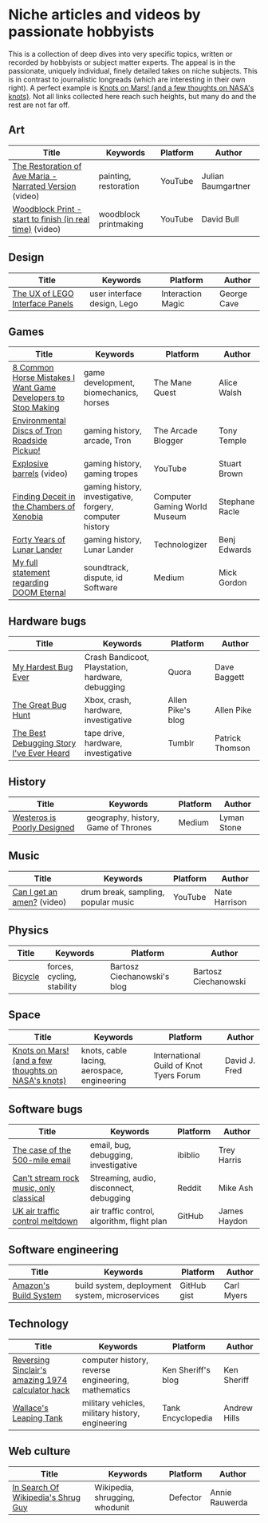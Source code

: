 # Niche articles and videos by passionate hobbyists

This is a collection of deep dives into very specific topics, written or recorded by hobbyists or subject matter experts. The appeal is in the passionate, uniquely individual, finely detailed takes on niche subjects. This is in contrast to journalistic longreads (which are interesting in their own right). A perfect example is [Knots on Mars! (and a few thoughts on NASA's knots)](https://igkt.net/sm/index.php?topic=4028.0). Not all links collected here reach such heights, but many do and the rest are not far off.

## Art

| Title                                                                                                   | Keywords              | Platform | Author             |
| ------------------------------------------------------------------------------------------------------- | --------------------- | -------- | ------------------ |
| [The Restoration of Ave Maria - Narrated Version](https://www.youtube.com/watch?v=5G1C3aBY62E) (video)  | painting, restoration | YouTube  | Julian Baumgartner |
| [Woodblock Print - start to finish (in real time)](https://www.youtube.com/watch?v=0nCbsbaVbVM) (video) | woodblock printmaking | YouTube  | David Bull         |

## Design

| Title                                                                               | Keywords                    | Platform          | Author      |
| ----------------------------------------------------------------------------------- | --------------------------- | ----------------- | ----------- |
| [The UX of LEGO Interface Panels](https://interactionmagic.com/UX-LEGO-Interfaces/) | user interface design, Lego | Interaction Magic | George Cave |

## Games

| Title                                                                                                                                                                      | Keywords                                                 | Platform                     | Author         |
| -------------------------------------------------------------------------------------------------------------------------------------------------------------------------- | -------------------------------------------------------- | ---------------------------- | -------------- |
| [8 Common Horse Mistakes I Want Game Developers to Stop Making](https://www.themanequest.com/blog/2021/8/22/8-common-horse-mistakes-i-want-game-developers-to-stop-making) | game development, biomechanics, horses                   | The Mane Quest               | Alice Walsh    |
| [Environmental Discs of Tron Roadside Pickup!](https://arcadeblogger.com/2023/07/22/environmental-discs-of-tron-roadside-pickup/)                                          | gaming history, arcade, Tron                             | The Arcade Blogger           | Tony Temple    |
| [Explosive barrels](https://www.youtube.com/watch?v=LMYEE8lvlvA) (video)                                                                                                   | gaming history, gaming tropes                            | YouTube                      | Stuart Brown   |
| [Finding Deceit in the Chambers of Xenobia](https://cgwmuseum.org/columns/index.php?id=5)                                                                                  | gaming history, investigative, forgery, computer history | Computer Gaming World Museum | Stephane Racle |
| [Forty Years of Lunar Lander](https://technologizer.com/2009/07/19/lunar-lander/index.html)                                                                                | gaming history, Lunar Lander                             | Technologizer                | Benj Edwards   |
| [My full statement regarding DOOM Eternal](https://medium.com/@mickgordon/my-full-statement-regarding-doom-eternal-5f98266b27ce)                                           | soundtrack, dispute, id Software                         | Medium                       | Mick Gordon    |

## Hardware bugs

| Title                                                                                                                                 | Keywords                                          | Platform          | Author          |
| ------------------------------------------------------------------------------------------------------------------------------------- | ------------------------------------------------- | ----------------- | --------------- |
| [My Hardest Bug Ever](https://www.quora.com/Programming-Interviews/Whats-the-hardest-bug-youve-debugged/answer/Dave-Baggett)          | Crash Bandicoot, Playstation, hardware, debugging | Quora             | Dave Baggett    |
| [The Great Bug Hunt](https://allenpike.com/2018/the-great-bug-hunt)                                                                   | Xbox, crash, hardware, investigative              | Allen Pike's blog | Allen Pike      |
| [The Best Debugging Story I've Ever Heard](https://patrickthomson.tumblr.com/post/2499755681/the-best-debugging-story-ive-ever-heard) | tape drive, hardware, investigative               | Tumblr            | Patrick Thomson |

## History

| Title                                                                                                       | Keywords                            | Platform | Author      |
| ----------------------------------------------------------------------------------------------------------- | ----------------------------------- | -------- | ----------- |
| [Westeros is Poorly Designed](https://medium.com/migration-issues/westeros-is-poorly-designed-3b01cf5cdcaf) | geography, history, Game of Thrones | Medium   | Lyman Stone |

## Music

| Title                                                                     | Keywords                            | Platform | Author        |
| ------------------------------------------------------------------------- | ----------------------------------- | -------- | ------------- |
| [Can I get an amen?](https://www.youtube.com/watch?v=XPoxZW8JzzM) (video) | drum break, sampling, popular music | YouTube  | Nate Harrison |

## Physics

| Title                                     | Keywords                   | Platform                    | Author               |
| ----------------------------------------- | -------------------------- | --------------------------- | -------------------- |
| [Bicycle](https://ciechanow.ski/bicycle/) | forces, cycling, stability | Bartosz Ciechanowski's blog | Bartosz Ciechanowski |

## Space

| Title                                                                                             | Keywords                                    | Platform                                | Author        |
| ------------------------------------------------------------------------------------------------- | ------------------------------------------- | --------------------------------------- | ------------- |
| [Knots on Mars! (and a few thoughts on NASA's knots)](https://igkt.net/sm/index.php?topic=4028.0) | knots, cable lacing, aerospace, engineering | International Guild of Knot Tyers Forum | David J. Fred |

## Software bugs

| Title                                                                                                                                           | Keywords                                    | Platform | Author       |
| ----------------------------------------------------------------------------------------------------------------------------------------------- | ------------------------------------------- | -------- | ------------ |
| [The case of the 500-mile email](https://www.ibiblio.org/harris/500milemail.html)                                                               | email, bug, debugging, investigative        | ibiblio  | Trey Harris  |
| [Can't stream rock music, only classical](https://www.reddit.com/r/talesfromtechsupport/comments/14ulhl/cant_stream_rock_music_only_classical/) | Streaming, audio, disconnect, debugging     | Reddit   | Mike Ash     |
| [UK air traffic control meltdown](https://jameshaydon.github.io/nats-fail/)                                                                     | air traffic control, algorithm, flight plan | GitHub   | James Haydon |

## Software engineering

| Title                                                                                      | Keywords                                       | Platform    | Author     |
| ------------------------------------------------------------------------------------------ | ---------------------------------------------- | ----------- | ---------- |
| [Amazon's Build System](https://gist.github.com/terabyte/15a2d3d407285b8b5a0a7964dd6283b0) | build system, deployment system, microservices | GitHub gist | Carl Myers |

## Technology

| Title                                                                                                                      | Keywords                                           | Platform           | Author       |
| -------------------------------------------------------------------------------------------------------------------------- | -------------------------------------------------- | ------------------ | ------------ |
| [Reversing Sinclair's amazing 1974 calculator hack](http://files.righto.com/calculator/sinclair_scientific_simulator.html) | computer history, reverse engineering, mathematics | Ken Sheriff's blog | Ken Sheriff  |
| [Wallace's Leaping Tank](https://tanks-encyclopedia.com/wallace-leaping-tank/)                                             | military vehicles, military history, engineering   | Tank Encyclopedia  | Andrew Hills |

## Web culture

| Title                                                                                        | Keywords                       | Platform | Author         |
| -------------------------------------------------------------------------------------------- | ------------------------------ | -------- | -------------- |
| [In Search Of Wikipedia's Shrug Guy](https://defector.com/in-search-of-wikipedias-shrug-guy) | Wikipedia, shrugging, whodunit | Defector | Annie Rauwerda |

